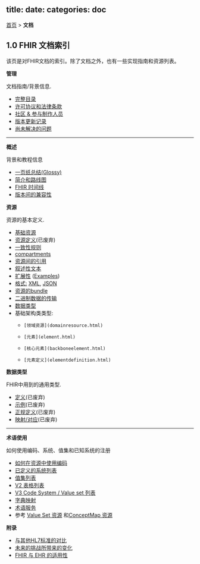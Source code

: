title: 
date: 
categories: doc
---		

  [首页](../home/index.html) > **文档**	

## 1.0 FHIR 文档索引 

该页是对FHIR文档的索引。除了文档之外，也有一些实现指南和资源列表。


**管理**

文档指南/背景信息.

*   [完整目录](toc.html)
*   [许可协议和法律条款](license.html)
*   [社区 &amp; 参与制作人员](credits.html)
*   [版本更新记录](history.html)
*   [尚未解决的问题](todo.html)

* * *

**概述**

背景和教程信息

*   [一页纸总结(Glossy)](summary.html)
*   [简介和路线图](overview.html)
*   [FHIR 时间线](timelines.html)
*   [版本间的兼容性](compatibility.html)


**资源**

资源的基本定义.

*   [基础资源](resource.html)  
*   [资源定义](resources.html)(已废弃)  
*   [一致性规则](conformance-rules.html)  
*   [compartments](extras.html)  
*   [资源间的引用](references.html)  
*   [叙述性文本](narrative.html)  
*   [扩展性](extensibility.html) ([Examples](extensibility-examples.html))  
*   [格式:](formats.html) [XML](xml.html), [JSON](json.html)    
*   [资源的bundle](../infra/bundle.html)  
*   [二进制数据的传输](../infra/binary.html)  
*   [数据类型](datatypes.html) 
*   基础架构类类型:
	*     [领域资源](domainresource.html) 
	*     [元素](element.html) 
	*     [核心元素](backboneelement.html) 
	*     [元素定义](elementdefinition.html) 

**数据类型**

FHIR中用到的通用类型.

*   [定义](datatypes.html)(已废弃)  
*   [示例](datatypes-examples.html)(已废弃)    
*   [正规定义](datatypes-definitions.html)(已废弃)    
*   [映射/对应](datatypes-mappings.html)(已废弃)    

* * *

**术语使用**

如何使用编码、系统、值集和已知系统的注册  

*   [如何在资源中使用编码](terminologies.html)  
*   [已定义的系统列表](terminologies-systems.html)  
*   [值集列表](terminologies-valuesets.html)  
*   [V2 表格列表](terminologies-v2.html)  
*   [V3 Code System / Value set 列表](terminologies-v3.html)  
*   [字典映射](terminologies-conceptmaps.html)  
*   [术语服务](terminologies-service.html)  
*   参考 [Value Set 资源](../infra/valueset.html)  和[ConceptMap 资源](../infra/conceptmap.html)    
 

**附录**    

*	[与其他HL7标准的对比](comparison.html)   	
*	[未来的挑战所带来的变化](change.html)   
*   [FHIR 与 EHR 的适用性](ehr-fm.html)
